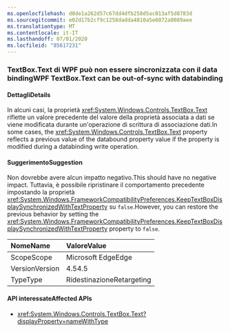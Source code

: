 ```yaml
---
ms.openlocfilehash: d0de1a262d57c67dd4dfb258d5ac013af5d8783d
ms.sourcegitcommit: e02d17b2cf9c1258dadda4810a5e6072a0089aee
ms.translationtype: MT
ms.contentlocale: it-IT
ms.lasthandoff: 07/01/2020
ms.locfileid: "85617231"
---
```

### <a name="wpf-textboxtext-can-be-out-of-sync-with-databinding"></a><span data-ttu-id="1dafc-101">TextBox.Text di WPF può non essere sincronizzata con il data binding</span><span class="sxs-lookup"><span data-stu-id="1dafc-101">WPF TextBox.Text can be out-of-sync with databinding</span></span>

#### <a name="details"></a><span data-ttu-id="1dafc-102">Dettagli</span><span class="sxs-lookup"><span data-stu-id="1dafc-102">Details</span></span>

<span data-ttu-id="1dafc-103">In alcuni casi, la proprietà <xref:System.Windows.Controls.TextBox.Text> riflette un valore precedente del valore della proprietà associata a dati se viene modificata durante un'operazione di scrittura di associazione dati.</span><span class="sxs-lookup"><span data-stu-id="1dafc-103">In some cases, the <xref:System.Windows.Controls.TextBox.Text> property reflects a previous value of the databound property value if the property is modified during a databinding write operation.</span></span>

#### <a name="suggestion"></a><span data-ttu-id="1dafc-104">Suggerimento</span><span class="sxs-lookup"><span data-stu-id="1dafc-104">Suggestion</span></span>

<span data-ttu-id="1dafc-105">Non dovrebbe avere alcun impatto negativo.</span><span class="sxs-lookup"><span data-stu-id="1dafc-105">This should have no negative impact.</span></span> <span data-ttu-id="1dafc-106">Tuttavia, è possibile ripristinare il comportamento precedente impostando la proprietà <xref:System.Windows.FrameworkCompatibilityPreferences.KeepTextBoxDisplaySynchronizedWithTextProperty> su `false`.</span><span class="sxs-lookup"><span data-stu-id="1dafc-106">However, you can restore the previous behavior by setting the <xref:System.Windows.FrameworkCompatibilityPreferences.KeepTextBoxDisplaySynchronizedWithTextProperty> property to `false`.</span></span>

| <span data-ttu-id="1dafc-107">Nome</span><span class="sxs-lookup"><span data-stu-id="1dafc-107">Name</span></span>    | <span data-ttu-id="1dafc-108">Valore</span><span class="sxs-lookup"><span data-stu-id="1dafc-108">Value</span></span>       |
|:--------|:------------|
| <span data-ttu-id="1dafc-109">Scope</span><span class="sxs-lookup"><span data-stu-id="1dafc-109">Scope</span></span>   | <span data-ttu-id="1dafc-110">Microsoft Edge</span><span class="sxs-lookup"><span data-stu-id="1dafc-110">Edge</span></span>        |
| <span data-ttu-id="1dafc-111">Version</span><span class="sxs-lookup"><span data-stu-id="1dafc-111">Version</span></span> | <span data-ttu-id="1dafc-112">4.5</span><span class="sxs-lookup"><span data-stu-id="1dafc-112">4.5</span></span>         |
|<span data-ttu-id="1dafc-113">Type</span><span class="sxs-lookup"><span data-stu-id="1dafc-113">Type</span></span>|<span data-ttu-id="1dafc-114">Ridestinazione</span><span class="sxs-lookup"><span data-stu-id="1dafc-114">Retargeting</span></span>

#### <a name="affected-apis"></a><span data-ttu-id="1dafc-115">API interessate</span><span class="sxs-lookup"><span data-stu-id="1dafc-115">Affected APIs</span></span>

- <xref:System.Windows.Controls.TextBox.Text?displayProperty=nameWithType>
